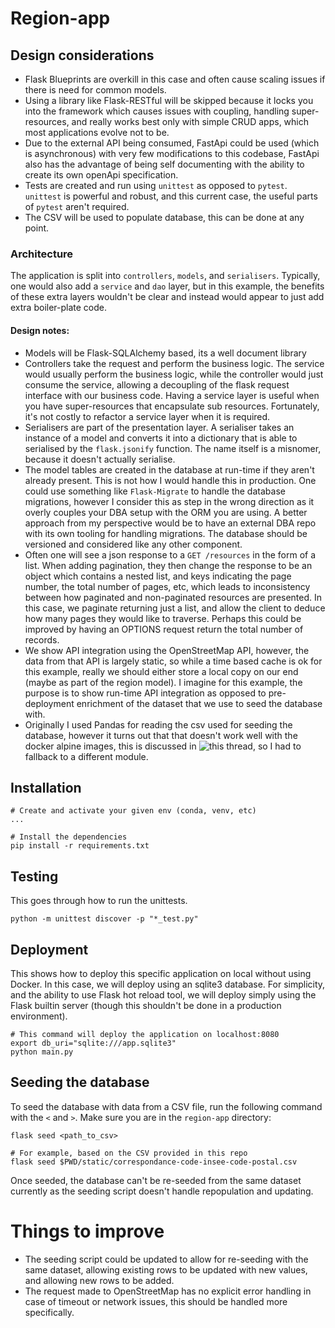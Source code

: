 # Region-app

## Design considerations
- Flask Blueprints are overkill in this case and often cause scaling issues if there is need for common models.
- Using a library like Flask-RESTful will be skipped because it locks you into the framework which causes issues with coupling, handling super-resources, and really works best only with simple CRUD apps, which most applications evolve not to be.
- Due to the external API being consumed, FastApi could be used (which is asynchronous) with very few modifications to this codebase, FastApi also has the advantage of being self documenting with the ability to create its own openApi specification.
- Tests are created and run using `unittest` as opposed to `pytest`. `unittest` is powerful and robust, and this current case, the useful parts of `pytest` aren't required.
- The CSV will be used to populate database, this can be done at any point.

### Architecture
The application is split into `controllers`, `models`, and `serialisers`. Typically, one would also add a `service` and `dao` layer, but in this example, the benefits of these extra layers wouldn't be clear and instead would appear to just add extra boiler-plate code.

#### Design notes:
- Models will be Flask-SQLAlchemy based, its a well document library
- Controllers take the request and perform the business logic. The service would usually perform the business logic, while the controller would just consume the service, allowing a decoupling of the flask request interface with our business code. Having a service layer is useful when you have super-resources that encapsulate sub resources. Fortunately, it's not costly to refactor a service layer when it is required.
- Serialisers are part of the presentation layer. A serialiser takes an instance of a model and converts it into a dictionary that is able to serialised by the `flask.jsonify` function. The name itself is a misnomer, because it doesn't actually serialise.
- The model tables are created in the database at run-time if they aren't already present. This is not how I would handle this in production. One could use something like `Flask-Migrate` to handle the database migrations, however I consider this as step in the wrong direction as it overly couples your DBA setup with the ORM you are using. A better approach from my perspective would be to have an external DBA repo with its own tooling for handling migrations. The database should be versioned and considered like any other component.
- Often one will see a json response to a `GET /resources` in the form of a list. When adding pagination, they then change the response to be an object which contains a nested list, and keys indicating the page number, the total number of pages, etc, which leads to inconsistency between how paginated and non-paginated resources are presented. In this case, we paginate returning just a list, and allow the client to deduce how many pages they would like to traverse. Perhaps this could be improved by having an OPTIONS request return the total number of records.
- We show API integration using the OpenStreetMap API, however, the data from that API is largely static, so while a time based cache is ok for this example, really we should either store a local copy on our end (maybe as part of the region model). I imagine for this example, the purpose is to show run-time API integration as opposed to pre-deployment enrichment of the dataset that we use to seed the database with.
- Originally I used Pandas for reading the csv used for seeding the database, however it turns out that that doesn't work well with the docker alpine images, this is discussed in ![this thread](https://stackoverflow.com/questions/49037742/why-does-it-take-ages-to-install-pandas-on-alpine-linux), so I had to fallback to a different module.

## Installation
```
# Create and activate your given env (conda, venv, etc)
...

# Install the dependencies
pip install -r requirements.txt
```

## Testing
This goes through how to run the unittests.
```
python -m unittest discover -p "*_test.py"
```

## Deployment
This shows how to deploy this specific application on local without using Docker. In this case, we will deploy using an sqlite3 database. For simplicity, and the ability to use Flask hot reload tool, we will deploy simply using the Flask builtin server (though this shouldn't be done in a production environment).
```
# This command will deploy the application on localhost:8080
export db_uri="sqlite:///app.sqlite3"
python main.py
```

## Seeding the database
To seed the database with data from a CSV file, run the following command with the `<` and `>`.
Make sure you are in the `region-app` directory:
```
flask seed <path_to_csv>

# For example, based on the CSV provided in this repo
flask seed $PWD/static/correspondance-code-insee-code-postal.csv
```
Once seeded, the database can't be re-seeded from the same dataset currently as the seeding script doesn't handle repopulation and updating.

# Things to improve
- The seeding script could be updated to allow for re-seeding with the same dataset, allowing existing rows to be updated with new values, and allowing new rows to be added.
- The request made to OpenStreetMap has no explicit error handling in case of timeout or network issues, this should be handled more specifically.
